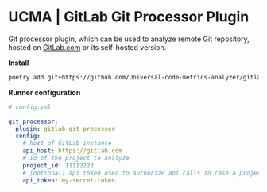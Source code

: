 # UCMA | GitLab Git Processor Plugin

Git processor plugin, which can be used to analyze remote Git repository, hosted on [GitLab.com](https://gitlab.com) or its self-hosted version.

**Install**

``` bash
poetry add git+https://github.com/Universal-code-metrics-analyzer/gitlab-git-processor@v0.1.0
```

**Runner configuration**

``` yaml
# config.yml

git_processor:
  plugin: gitlab_git_processor
  config:
    # host of GitLab instance
    api_host: https://gitlab.com
    # id of the project to analyze
    project_id: 11112222
    # [optional] api token used to authorize api calls in case a project is private
    api_token: my-secret-token
```
